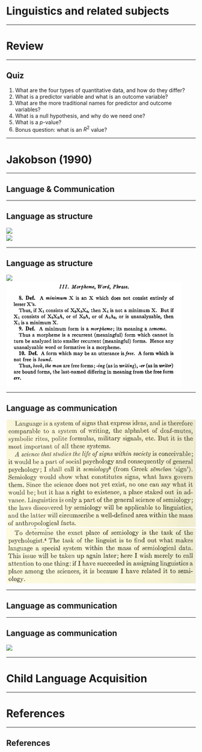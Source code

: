 # Linguistics and related subjects

---

# Review

---

## Quiz

1. What are the four types of quantitative data, and how do they differ?
2. What is a predictor variable and what is an outcome variable?
3. What are the more traditional names for predictor and outcome variables?
4. What is a null hypothesis, and why do we need one?
5. What is a $p$-value?
6. Bonus question: what is an $R^2$ value?

---

# Jakobson (1990)

---

## Language & Communication

---

## Language as structure

<div id = "left">

<img src="https://ethanweed.github.io/Studium_Generale/StudiumGenerale2022/Slides/Images/Saussure_12.png" width="600"/>

</div>

<div id = "right">

<img src="https://ethanweed.github.io/Studium_Generale/StudiumGenerale2022/Slides/Images/Saussure_13.png" width=""/>

</div>


---

## Language as structure

<div id = "left">

<img src="https://ethanweed.github.io/Studium_Generale/StudiumGenerale2022/Slides/Images/Saussure_13.png" width=""/>

</div>


<div id = "right">

<img src="https://github.com/ethanweed/Studium_Generale/blob/master/StudiumGenerale2022/Slides/Images/Bloomfield_morphemes.png?raw=true" width=""/>

</div>

---

## Language as communication

<div id = "left">

<img src="https://github.com/ethanweed/Studium_Generale/blob/master/StudiumGenerale2022/Slides/Images/Saussure_semiology1.png?raw=true" width=""/>

</div>


<div id = "right">

<img src="https://github.com/ethanweed/Studium_Generale/blob/master/StudiumGenerale2022/Slides/Images/Saussure_semiology2.png?raw=true" width=""/>

</div>

---

## Language as communication



---

## Language as communication

<img src="https://www.researchgate.net/profile/Uelle-Paerl/publication/284864618/figure/fig2/AS:538564481433600@1505415186122/Jakobsons-19851956-model-of-communication.png" width="400"/>

---

# Child Language Acquisition

---


# References

---

## References


<div id = "refs">




</div>
